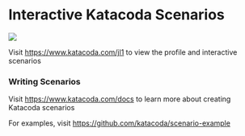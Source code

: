 # Interactive Katacoda Scenarios

[![](http://shields.katacoda.com/katacoda/jl1/count.svg)](https://www.katacoda.com/jl1 "Get your profile on Katacoda.com")

Visit https://www.katacoda.com/jl1 to view the profile and interactive scenarios

### Writing Scenarios
Visit https://www.katacoda.com/docs to learn more about creating Katacoda scenarios

For examples, visit https://github.com/katacoda/scenario-example
